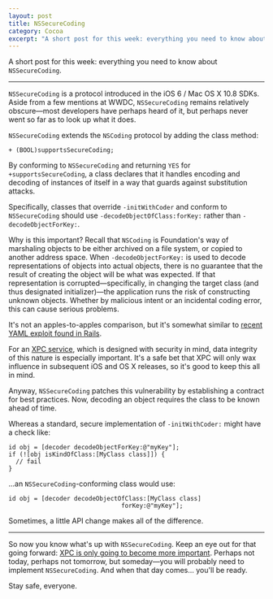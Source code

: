 ```yaml
---
layout: post
title: NSSecureCoding
category: Cocoa
excerpt: "A short post for this week: everything you need to know about NSSecureCoding."
---
```


A short post for this week: everything you need to know about `NSSecureCoding`.

---

`NSSecureCoding` is a protocol introduced in the iOS 6 / Mac OS X 10.8 SDKs. Aside from a few mentions at WWDC, `NSSecureCoding` remains relatively obscure—most developers have perhaps heard of it, but perhaps never went so far as to look up what it does.

`NSSecureCoding` extends the `NSCoding` protocol by adding the class method:

~~~{objective-c}
+ (BOOL)supportsSecureCoding;
~~~

By conforming to `NSSecureCoding` and returning `YES` for `+supportsSecureCoding`, a class declares that it handles encoding and decoding of instances of itself in a way that guards against substitution attacks.

Specifically, classes that override `-initWithCoder` and conform to `NSSecureCoding` should use `-decodeObjectOfClass:forKey:` rather than `-decodeObjectForKey:`.

Why is this important? Recall that `NSCoding` is Foundation's way of marshaling objects to be either archived on a file system, or copied to another address space. When `-decodeObjectForKey:` is used to decode representations of objects into actual objects, there is no guarantee that the result of creating the object will be what was expected. If that representation is corrupted—specifically, in changing the target class (and thus designated initializer)—the application runs the risk of constructing unknown objects. Whether by malicious intent or an incidental coding error, this can cause serious problems.

It's not an apples-to-apples comparison, but it's somewhat similar to [recent YAML exploit found in Rails](http://tenderlovemaking.com/2013/02/06/yaml-f7u12.html).

For an [XPC service](http://developer.apple.com/library/mac/#documentation/MacOSX/Conceptual/BPSystemStartup/Chapters/CreatingXPCServices.html), which is designed with security in mind, data integrity of this nature is especially important. It's a safe bet that XPC will only wax influence in subsequent iOS and OS X releases, so it's good to keep this all in mind.

Anyway, `NSSecureCoding` patches this vulnerability by establishing a contract for best practices. Now, decoding an object requires the class to be known ahead of time.

Whereas a standard, secure implementation of `-initWithCoder:` might have a check like:

~~~{objective-c}
id obj = [decoder decodeObjectForKey:@"myKey"];
if (![obj isKindOfClass:[MyClass class]]) {
  // fail
}
~~~

...an `NSSecureCoding`-conforming class would use:

~~~{objective-c}
id obj = [decoder decodeObjectOfClass:[MyClass class]
                               forKey:@"myKey"];
~~~

Sometimes, a little API change makes all of the difference.

---

So now you know what's up with `NSSecureCoding`. Keep an eye out for that going forward: [XPC is only going to become more important](http://oleb.net/blog/2012/10/remote-view-controllers-in-ios-6/). Perhaps not today, perhaps not tomorrow, but someday—you will probably need to implement `NSSecureCoding`. And when that day comes... you'll be ready.

Stay safe, everyone.
